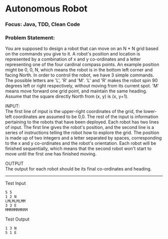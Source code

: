 # Autonomous Robot

### Focus: Java, TDD, Clean Code

### Problem Statement:
You are supposed to design a robot that can move on an N * N grid based on the commands
you give to it.
A robot's position and location is represented by a combination of x and y
co-ordinates and a letter representing one of the four cardinal compass
points. An
example position might be 0, 0, N, which means the robot is in the bottom
left corner and facing North.
In order to control the robot, we have 3 simple commands. The
possible letters are 'L', 'R' and 'M'. 'L' and 'R' makes the robot spin 90
degrees left or right respectively, without moving from its current spot.
'M' means move forward one grid point, and maintain the same heading.
Assume that the square directly North from (x, y) is (x, y+1).

INPUT:<br/>
The first line of input is the upper-right coordinates of the grid, the
lower-left coordinates are assumed to be 0,0.
The rest of the input is information pertaining to the robots that have
been deployed. Each robot has two lines of input. The first line gives the
robot's position, and the second line is a series of instructions telling
the robot how to explore the grid.
The position is made up of two integers and a letter separated by spaces,
corresponding to the x and y co-ordinates and the robot's orientation.
Each robot will be finished sequentially, which means that the second robot
won't start to move until the first one has finished moving.

OUTPUT<br/>
The output for each robot should be its final co-ordinates and heading.

<hr/>

Test Input
```
5 5
1 2 N
LMLMLMLMM
3 3 E
MMRMMRMRRM
```
Test Output
```
1 3 N
5 1 E
```